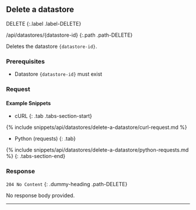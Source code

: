 ## Delete a datastore

DELETE
{:.label .label-DELETE}

/api/datastores/{datastore-id}
{:.path .path-DELETE}

Deletes the datastore `{datastore-id}`.

### Prerequisites
- Datastore `{datastore-id}` must exist

### Request
#### Example Snippets
- cURL
{: .tab .tabs-section-start}

{% include snippets/api/datastores/delete-a-datastore/curl-request.md %}

- Python (requests)
{: .tab}

{% include snippets/api/datastores/delete-a-datastore/python-requests.md %}
{: .tabs-section-end}

### Response
`204 No Content`
{: .dummy-heading .path-DELETE}

No response body provided.

---
